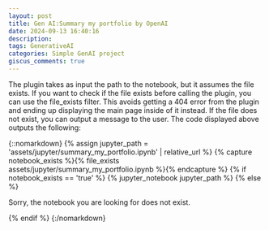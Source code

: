 ```yaml
---
layout: post
title: Gen AI:Summary my portfolio by OpenAI
date: 2024-09-13 16:40:16
description: 
tags: GenerativeAI
categories: Simple GenAI project
giscus_comments: true
---
```


The plugin takes as input the path to the notebook, but it assumes the file exists. If you want to check if the file exists before calling the plugin, you can use the file_exists filter. This avoids getting a 404 error from the plugin and ending up displaying the main page inside of it instead. If the file does not exist, you can output a message to the user. The code displayed above outputs the following:

{::nomarkdown}
{% assign jupyter_path = 'assets/jupyter/summary_my_portfolio.ipynb' | relative_url %}
{% capture notebook_exists %}{% file_exists assets/jupyter/summary_my_portfolio.ipynb %}{% endcapture %}
{% if notebook_exists == 'true' %}
  {% jupyter_notebook jupyter_path %}
{% else %}
  <p>Sorry, the notebook you are looking for does not exist.</p>
{% endif %}
{:/nomarkdown}